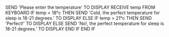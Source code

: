 SEND 'Please enter the temperature' TO DISPLAY
RECEIVE temp FROM KEYBOARD
IF temp < 18°c THEN
  SEND 'Cold, the perfect temperature for sleep is 18-21 degrees.' TO DISPLAY
ELSE
  IF temp > 21°c THEN
    SEND 'Perfect!' TO DISPLAY
  ELSE
    SEND 'No!, the perfect temperature for sleep is 18-21 degrees.' TO DISPLAY
  END IF
END IF
